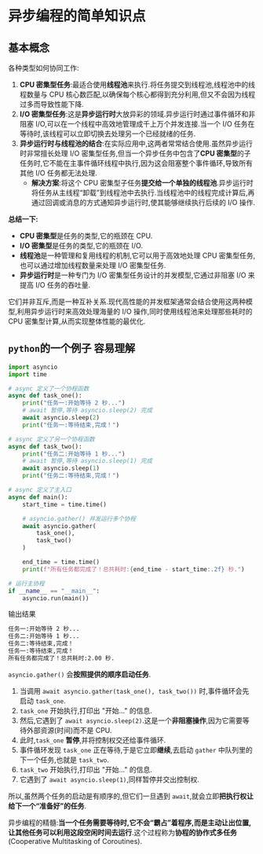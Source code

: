 # 异步编程的简单知识点

## 基本概念

各种类型如何协同工作:

1. **CPU 密集型任务**:最适合使用**线程池**来执行.将任务提交到线程池,线程池中的线程数量与 CPU 核心数匹配,以确保每个核心都得到充分利用,但又不会因为线程过多而导致性能下降.
2. **I/O 密集型任务**:这是**异步运行时**大放异彩的领域.异步运行时通过事件循环和非阻塞 I/O,可以在一个线程中高效地管理成千上万个并发连接.当一个 I/O 任务在等待时,该线程可以立即切换去处理另一个已经就绪的任务.
3. **异步运行时与线程池的结合**:在实际应用中,这两者常常结合使用.虽然异步运行时非常擅长处理 I/O 密集型任务,但当一个异步任务中包含了**CPU 密集型**的子任务时,它不能在主事件循环线程中执行,因为这会阻塞整个事件循环,导致所有其他 I/O 任务都无法处理.
   - **解决方案**:将这个 CPU 密集型子任务**提交给一个单独的线程池**.异步运行时将任务从主线程“卸载”到线程池中去执行.当线程池中的线程完成计算后,再通过回调或消息的方式通知异步运行时,使其能够继续执行后续的 I/O 操作.

**总结一下:**

- **CPU 密集型**是任务的类型,它的瓶颈在 CPU.
- **I/O 密集型**是任务的类型,它的瓶颈在 I/O.
- **线程池**是一种管理和复用线程的机制,它可以用于高效地处理 CPU 密集型任务,也可以通过增加线程数量来处理 I/O 密集型任务.
- **异步运行时**是一种专门为 I/O 密集型任务设计的并发模型,它通过非阻塞 I/O 来提高 I/O 任务的吞吐量.

它们并非互斥,而是一种互补关系.现代高性能的并发框架通常会结合使用这两种模型,利用异步运行时来高效处理海量的 I/O 操作,同时使用线程池来处理那些耗时的 CPU 密集型计算,从而实现整体性能的最优化.

## `python`的一个例子 容易理解

```python
import asyncio
import time

# async 定义了一个协程函数
async def task_one():
    print("任务一:开始等待 2 秒...")
    # await 暂停,等待 asyncio.sleep(2) 完成
    await asyncio.sleep(2)
    print("任务一:等待结束,完成！")

# async 定义了另一个协程函数
async def task_two():
    print("任务二:开始等待 1 秒...")
    # await 暂停,等待 asyncio.sleep(1) 完成
    await asyncio.sleep(1)
    print("任务二:等待结束,完成！")

# async 定义了主入口
async def main():
    start_time = time.time()

    # asyncio.gather() 并发运行多个协程
    await asyncio.gather(
        task_one(),
        task_two()
    )

    end_time = time.time()
    print(f"所有任务都完成了！总共耗时:{end_time - start_time:.2f} 秒.")

# 运行主协程
if __name__ == "__main__":
    asyncio.run(main())
```

输出结果

```sh
任务一:开始等待 2 秒...
任务二:开始等待 1 秒...
任务二:等待结束,完成！
任务一:等待结束,完成！
所有任务都完成了！总共耗时:2.00 秒.
```

`asyncio.gather()` 会**按照提供的顺序启动任务**.

1. 当调用 `await asyncio.gather(task_one(), task_two())` 时,事件循环会先启动 `task_one`.
2. `task_one` 开始执行,打印出 "开始..." 的信息.
3. 然后,它遇到了 `await asyncio.sleep(2)`.这是一个**非阻塞操作**,因为它需要等待外部资源(时间)而不是 CPU.
4. 此时,`task_one` **暂停**,并将控制权交还给事件循环.
5. 事件循环发现 `task_one` 正在等待,于是它立即**继续**,去启动 `gather` 中队列里的下一个任务,也就是 `task_two`.
6. `task_two` 开始执行,打印出 "开始..." 的信息.
7. 它遇到了 `await asyncio.sleep(1)`,同样暂停并交出控制权.

所以,虽然两个任务的启动是有顺序的,但它们一旦遇到 `await`,就会立即**把执行权让给下一个“准备好”的任务**.

异步编程的精髓:**当一个任务需要等待时,它不会“霸占”着程序,而是主动让出位置,让其他任务可以利用这段空闲时间去运行**.这个过程称为**协程的协作式多任务**(Cooperative Multitasking of Coroutines).

